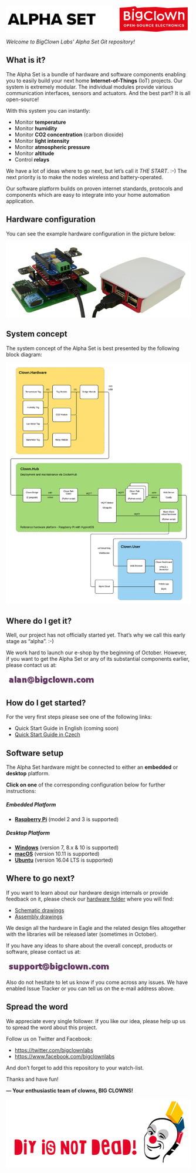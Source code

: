 ![ALPHA SET](/doc/resources/header.png)

*Welcome to BigClown Labs’ Alpha Set Git repository!*

## What is it?

The Alpha Set is a bundle of hardware and software components enabling you to
easily build your next home **Internet-of-Things** (IoT) projects. Our system is
extremely modular. The individual modules provide various communication
interfaces, sensors and actuators. And the best part? It is all open-source!

With this system you can instantly:

- Monitor **temperature**
- Monitor **humidity**
- Monitor **CO2 concentration** (carbon dioxide)
- Monitor **light intensity**
- Monitor **atmospheric pressure**
- Monitor **altitude**
- Control **relays**

We have a lot of ideas where to go next, but let’s call it *THE START*. :-)
The next priority is to make the nodes wireless and battery-operated.

Our software platform builds on proven internet standards, protocols and
components which are easy to integrate into your home automation application.

## Hardware configuration

You can see the example hardware configuration in the picture below:

![Hardware configuration example](/doc/resources/hardware_example.png)

## System concept

The system concept of the Alpha Set is best presented by the following
block diagram:

![System concept diagram](/doc/resources/system_concept.png)

## Where do I get it?

Well, our project has not officially started yet. That’s why we call
this early stage as “alpha”. :-)

We work hard to launch our e-shop by the beginning of October. However,
if you want to get the Alpha Set or any of its substantial components earlier,
please contact us at:

![Order Email](/doc/resources/alan.png)

## How do I get started?

For the very first steps please see one of the following links:

- Quick Start Guide in English (coming soon)
- [Quick Start Guide in Czech](https://www.bigclown.com/alpha)

## Software setup

The Alpha Set hardware might be connected to either an **embedded** or
**desktop** platform.

__Click on one__ of the corresponding configuration below for
further instructions:

##### Embedded Platform

- [**Raspberry Pi**](/doc/raspberry-pi.md) (model 2 and 3 is supported)

##### Desktop Platform

- [**Windows**](/doc/windows.md) (version 7, 8.x & 10 is supported)
- [**macOS**](/doc/macos.md) (version 10.11 is supported)
- [**Ubuntu**](/doc/ubuntu.md) (version 16.04 LTS is supported)

## Where to go next?

If you want to learn about our hardware design internals or provide feedback
on it, please check our [hardware folder](/hardware) where you will find:

- [Schematic drawings](/hardware/sch)
- [Assembly drawings](/hardware/asm)

We design all the hardware in Eagle and the related design files altogether with
the libraries will be released later (sometimes in October).

If you have any ideas to share about the overall concept, products or
software, please contact us at:

![Support Email](/doc/resources/support.png)

Also do not hesitate to let us know if you come across any issues. We have
enabled Issue Tracker or you can tell us on the e-mail address above.

## Spread the word

We appreciate every single follower. If you like our idea, please help up us
to spread the word about this project.

Follow us on Twitter and Facebook:

- https://twitter.com/bigclownlabs
- https://www.facebook.com/bigclownlabs

And don’t forget to add this repository to your watch-list.

Thanks and have fun!

**— Your enthusiastic team of clowns, BIG CLOWNS!**

![DIY is not dead!](/doc/resources/diy_not_dead.png)
